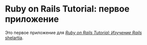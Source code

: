 ﻿# Ruby on Rails Tutorial: первое приложение

Это первое приложение для
[*Ruby on Rails Tutorial: Изучение Rails*](http://railstutorial.org/)
 [shelartia](http://).